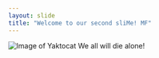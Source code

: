 ```yaml
---
layout: slide
title: "Welcome to our second sliMe! MF"
---
```

![Image of Yaktocat](https://octodex.github.com/images/yaktocat.png)
We all will die alone!
